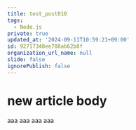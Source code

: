 ```yaml
---
title: test_post010
tags:
  - Node.js
private: true
updated_at: '2024-09-11T10:59:21+09:00'
id: 92717348ee708ab62b8f
organization_url_name: null
slide: false
ignorePublish: false
---
```

# new article body
aaa
aaa
aaa
aaa
